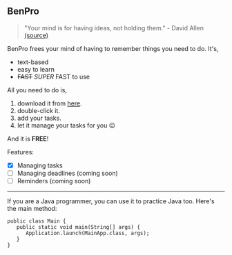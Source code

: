 ## BenPro
> "Your mind is for having ideas, not holding them." - David Allen [(source)]([url](https://dansilvestre.com/productivity-quotes))

BenPro frees your mind of having to remember things you need to do. It's,

- text-based
- easy to learn
- ~~FAST~~ *SUPER* FAST to use

All you need to do is,
1. download it from [here]([url](https://nus-cs2103-ay2324s2.github.io/website/schedule/week4/project.html)).
2. double-click it.
3. add your tasks.
4. let it manage your tasks for you :wink:

And it is **FREE**!

Features:
- [x] Managing tasks
- [ ] Managing deadlines (coming soon)
- [ ] Reminders (coming soon)

---

If you are a Java programmer, you can use it to practice Java too.
Here's the main method:

```
public class Main {
   public static void main(String[] args) {
      Application.launch(MainApp.class, args);
   }
}
```
